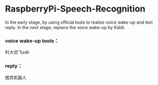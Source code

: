 # RaspberryPi-Speech-Recognition

In the early stage, by using official tools to realize voice wake-up and text reply. In the next stage, replace the voice wake-up by Kaldi.

### voice wake-up tools：

科大讯飞sdk

### reply：

图灵机器人
